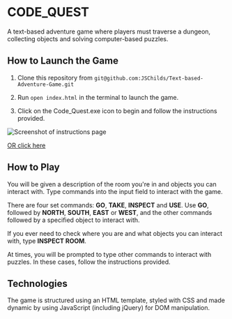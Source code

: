 # CODE_QUEST
A text-based adventure game where players must traverse a dungeon, collecting objects and solving computer-based puzzles.

## How to Launch the Game

1. Clone this repository from `git@github.com:JSChilds/Text-based-Adventure-Game.git`

2. Run `open index.html` in the terminal to launch the game.

3. Click on the Code_Quest.exe icon to begin and follow the instructions provided.

![Screenshot of instructions page](https://github.com/JSChilds/Text-based-Adventure-Game/blob/master/screenshot_instructions.png)

[OR click here](https://jschilds.github.io/Code_Quest/)

## How to Play

You will be given a description of the room you're in and objects you can interact with. Type commands into the input field to interact with the game.

There are four set commands: **GO**, **TAKE**, **INSPECT** and **USE**. Use **GO**, followed by **NORTH**, **SOUTH**, **EAST** or **WEST**, and the other commands followed by a specified object to interact with.

If you ever need to check where you are and what objects you can interact with, type **INSPECT ROOM**.

At times, you will be prompted to type other commands to interact with puzzles. In these cases, follow the instructions provided.


## Technologies

The game is structured using  an HTML template, styled with CSS and made dynamic by using JavaScript (including jQuery) for DOM manipulation.